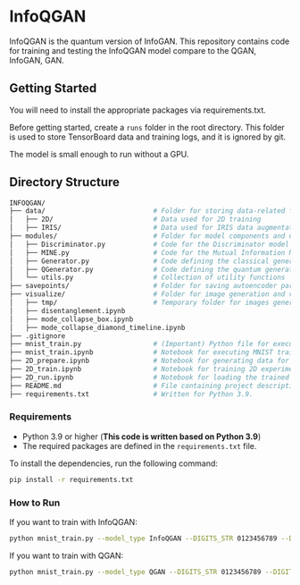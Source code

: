 # InfoQGAN

InfoQGAN is the quantum version of InfoGAN. This repository contains code for training and testing the InfoQGAN model compare to the QGAN, InfoGAN, GAN.

## Getting Started

You will need to install the appropriate packages via requirements.txt.

Before getting started, create a `runs` folder in the root directory. This folder is used to store TensorBoard data and training logs, and it is ignored by git.

The model is small enough to run without a GPU.

## Directory Structure

```bash
INFOQGAN/
├── data/                           # Folder for storing data-related files
│   ├── 2D/                         # Data used for 2D training
│   ├── IRIS/                       # Data used for IRIS data augmentation
├── modules/                        # Folder for model components and utility code
│   ├── Discriminator.py            # Code for the Discriminator model
│   ├── MINE.py                     # Code for the Mutual Information Neural Estimator (MINE)
│   ├── Generator.py                # Code defining the classical generator model
│   ├── QGenerator.py               # Code defining the quantum generator model
│   └── utils.py                    # Collection of utility functions
├── savepoints/                     # Folder for saving autoencoder parameters
├── visualize/                      # Folder for image generation and visualization code
│   ├── tmp/                        # Temporary folder for images generated during training (ignored by Git)
│   ├── disentanglement.ipynb 
│   ├── mode_collapse_box.ipynb 
│   ├── mode_collapse_diamond_timeline.ipynb
├── .gitignore
├── mnist_train.py                  # (Important) Python file for executing MNIST training
├── mnist_train.ipynb               # Notebook for executing MNIST training
├── 2D_prepare.ipynb                # Notebook for generating data for 2D experiments
├── 2D_train.ipynb                  # Notebook for training 2D experiments
├── 2D_run.ipynb                    # Notebook for loading the trained 2D model and generating distributions
├── README.md                       # File containing project description and usage instructions
├── requirements.txt                # Written for Python 3.9.
```

### Requirements

- Python 3.9 or higher (**This code is written based on Python 3.9**)
- The required packages are defined in the `requirements.txt` file.

To install the dependencies, run the following command:
```bash
pip install -r requirements.txt
```

### How to Run
If you want to train with InfoQGAN:
```bash
python mnist_train.py --model_type InfoQGAN --DIGITS_STR 0123456789 --DIGIT 1 --G_lr 0.01 --M_lr 0.0001 --D_lr 0.001 --coeff 0.05 --epochs 300 --latent_dim 16 --num_images_per_class 2000
```

If you want to train with QGAN:
```bash
python mnist_train.py --model_type QGAN --DIGITS_STR 0123456789 --DIGIT 1 --G_lr 0.01 --M_lr 0.0001 --D_lr 0.001 --coeff 0.05 --epochs 300 --latent_dim 16 --num_images_per_class 2000
```
